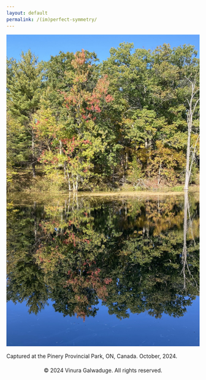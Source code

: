 ```yaml
---
layout: default
permalink: /(im)perfect-symmetry/
---
```


![Captured at the Pinery Provincial Park, ON, Canada. October, 2024](pinery.jpg)

Captured at the Pinery Provincial Park, ON, Canada. October, 2024.

<footer style="text-align: center; margin-top: 20px;">
  <p>&copy; 2024 Vinura Galwaduge. All rights reserved.</p>
</footer>